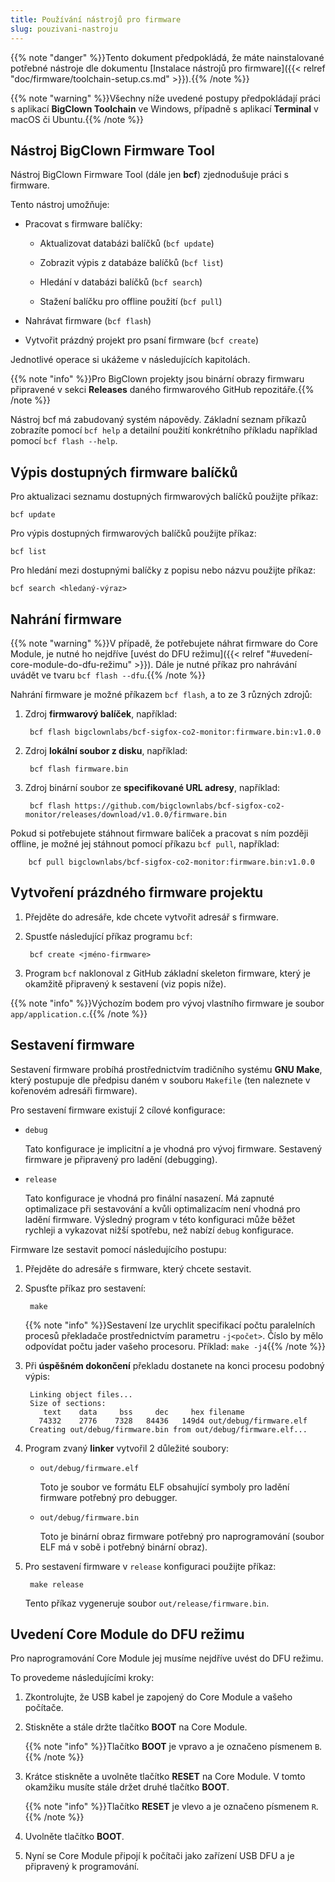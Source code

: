 ```yaml
---
title: Používání nástrojů pro firmware
slug: pouzivani-nastroju
---
```


{{% note "danger" %}}Tento dokument předpokládá, že máte nainstalované potřebné nástroje dle dokumentu [Instalace nástrojů pro firmware]({{< relref "doc/firmware/toolchain-setup.cs.md" >}}).{{% /note %}}

{{% note "warning" %}}Všechny níže uvedené postupy předpokládají práci s aplikací **BigClown Toolchain** ve Windows, případně s aplikací **Terminal** v macOS či Ubuntu.{{% /note %}}

## Nástroj BigClown Firmware Tool

Nástroj BigClown Firmware Tool (dále jen **bcf**) zjednodušuje práci s firmware.

Tento nástroj umožňuje:

* Pracovat s firmware balíčky:

    * Aktualizovat databázi balíčků (`bcf update`)

    * Zobrazit výpis z databáze balíčků (`bcf list`)

    * Hledání v databázi balíčků (`bcf search`)

    * Stažení balíčku pro offline použití (`bcf pull`)

* Nahrávat firmware (`bcf flash`)

* Vytvořit prázdný projekt pro psaní firmware (`bcf create`)

Jednotlivé operace si ukážeme v následujících kapitolách.

{{% note "info" %}}Pro BigClown projekty jsou binární obrazy firmwaru připravené v sekci **Releases** daného firmwarového GitHub repozitáře.{{% /note %}}

Nástroj bcf má zabudovaný systém nápovědy. Základní seznam příkazů zobrazíte pomocí `bcf help` a detailní použití konkrétního příkladu například pomocí `bcf flash --help`.

## Výpis dostupných firmware balíčků

Pro aktualizaci seznamu dostupných firmwarových balíčků použijte příkaz:

    bcf update

Pro výpis dostupných firmwarových balíčků použijte příkaz:

    bcf list

Pro hledání mezi dostupnými balíčky z popisu nebo názvu použijte příkaz:

    bcf search <hledaný-výraz>

## Nahrání firmware

{{% note "warning" %}}V případě, že potřebujete náhrat firmware do Core Module, je nutné ho nejdříve [uvést do DFU režimu]({{< relref "#uvedení-core-module-do-dfu-režimu" >}}). Dále je nutné příkaz pro nahrávání uvádět ve tvaru `bcf flash --dfu`.{{% /note %}}

Nahrání firmware je možné příkazem `bcf flash`, a to ze 3 různých zdrojů:

1. Zdroj **firmwarový balíček**, například:

        bcf flash bigclownlabs/bcf-sigfox-co2-monitor:firmware.bin:v1.0.0

2. Zdroj **lokální soubor z disku**, například:

        bcf flash firmware.bin

3. Zdroj binární soubor ze **specifikované URL adresy**, například:

        bcf flash https://github.com/bigclownlabs/bcf-sigfox-co2-monitor/releases/download/v1.0.0/firmware.bin

Pokud si potřebujete stáhnout firmware balíček a pracovat s ním později offline, je možné jej stáhnout pomocí příkazu `bcf pull`, například:

        bcf pull bigclownlabs/bcf-sigfox-co2-monitor:firmware.bin:v1.0.0

## Vytvoření prázdného firmware projektu

1. Přejděte do adresáře, kde chcete vytvořit adresář s firmware.

2. Spustťe následující příkaz programu `bcf`:

        bcf create <jméno-firmware>

3. Program `bcf` naklonoval z GitHub základní skeleton firmware, který je okamžitě připravený k sestavení (viz popis níže).

{{% note "info" %}}Výchozím bodem pro vývoj vlastního firmware je soubor `app/application.c`.{{% /note %}}

## Sestavení firmware

Sestavení firmware probíhá prostřednictvím tradičního systému **GNU Make**, který postupuje dle předpisu daném v souboru `Makefile` (ten naleznete v kořenovém adresáři firmware).

Pro sestavení firmware existují 2 cílové konfigurace:

* `debug`

    Tato konfigurace je implicitní a je vhodná pro vývoj firmware. Sestavený firmware je připravený pro ladění (debugging).

* `release`

    Tato konfigurace je vhodná pro finální nasazení. Má zapnuté optimalizace při sestavování a kvůli optimalizacím není vhodná pro ladění firmware. Výsledný program v této konfiguraci může běžet rychleji a vykazovat nižší spotřebu, než nabízí `debug` konfigurace.

Firmware lze sestavit pomocí následujícího postupu:

1. Přejděte do adresáře s firmware, který chcete sestavit.

2. Spusťte příkaz pro sestavení:

        make

    {{% note "info" %}}Sestavení lze urychlit specifikací počtu paralelních procesů překladače prostřednictvím parametru `-j<počet>`. Číslo by mělo odpovídat počtu jader vašeho procesoru. Příklad: `make -j4`{{% /note %}}

3. Při **úspěšném dokončení** překladu dostanete na konci procesu podobný výpis:

        Linking object files...
        Size of sections:
           text    data     bss     dec     hex filename
          74332    2776    7328   84436   149d4 out/debug/firmware.elf
        Creating out/debug/firmware.bin from out/debug/firmware.elf...

4. Program zvaný **linker** vytvořil 2 důležité soubory:

    * `out/debug/firmware.elf`

        Toto je soubor ve formátu ELF obsahující symboly pro ladění firmware potřebný pro debugger.

    * `out/debug/firmware.bin`

        Toto je binární obraz firmware potřebný pro naprogramování (soubor ELF má v sobě i potřebný binární obraz).

5. Pro sestavení firmware v `release` konfiguraci použijte příkaz:

        make release

    Tento příkaz vygeneruje soubor `out/release/firmware.bin`.

## Uvedení Core Module do DFU režimu

Pro naprogramování Core Module jej musíme nejdříve uvést do DFU režimu.

To provedeme následujícími kroky:

1. Zkontrolujte, že USB kabel je zapojený do Core Module a vašeho počítače.

2. Stiskněte a stále držte tlačítko **BOOT** na Core Module.

    {{% note "info" %}}Tlačítko **BOOT** je vpravo a je označeno písmenem `B`.{{% /note %}}

3. Krátce stiskněte a uvolněte tlačítko **RESET** na Core Module. V tomto okamžiku musíte stále držet druhé tlačítko **BOOT**.

    {{% note "info" %}}Tlačítko **RESET** je vlevo a je označeno písmenem `R`.{{% /note %}}

4. Uvolněte tlačítko **BOOT**.

5. Nyní se Core Module připojí k počítači jako zařízení USB DFU a je připravený k programování.

